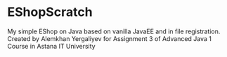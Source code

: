 # EShopScratch
My simple EShop on Java based on vanilla JavaEE and in file registration.
Created by Alemkhan Yergaliyev for Assignment 3 of Advanced Java 1 Course in Astana IT University
